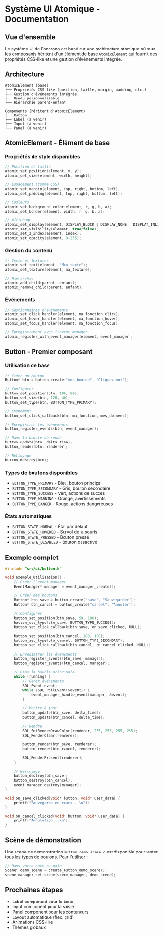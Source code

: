 # Système UI Atomique - Documentation

## Vue d'ensemble

Le système UI de Fanorona est basé sur une architecture atomique où tous les composants héritent d'un élément de base `AtomicElement` qui fournit des propriétés CSS-like et une gestion d'événements intégrée.

## Architecture

```
AtomicElement (base)
├── Propriétés CSS-like (position, taille, margin, padding, etc.)
├── Gestion d'événements intégrée
├── Rendu personnalisable
└── Hiérarchie parent-enfant

Components (héritent d'AtomicElement)
├── Button
├── Label (à venir)
├── Input (à venir)
└── Panel (à venir)
```

## AtomicElement - Élément de base

### Propriétés de style disponibles

```c
// Position et taille
atomic_set_position(element, x, y);
atomic_set_size(element, width, height);

// Espacement (comme CSS)
atomic_set_margin(element, top, right, bottom, left);
atomic_set_padding(element, top, right, bottom, left);

// Couleurs
atomic_set_background_color(element, r, g, b, a);
atomic_set_border(element, width, r, g, b, a);

// Affichage
atomic_set_display(element, DISPLAY_BLOCK | DISPLAY_NONE | DISPLAY_INLINE | DISPLAY_FLEX);
atomic_set_visibility(element, true/false);
atomic_set_z_index(element, index);
atomic_set_opacity(element, 0-255);
```

### Gestion du contenu

```c
// Texte et textures
atomic_set_text(element, "Mon texte");
atomic_set_texture(element, ma_texture);

// Hiérarchie
atomic_add_child(parent, enfant);
atomic_remove_child(parent, enfant);
```

### Événements

```c
// Gestionnaires d'événements
atomic_set_click_handler(element, ma_fonction_click);
atomic_set_hover_handler(element, ma_fonction_hover);
atomic_set_focus_handler(element, ma_fonction_focus);

// Enregistrement avec l'event manager
atomic_register_with_event_manager(element, event_manager);
```

## Button - Premier composant

### Utilisation de base

```c
// Créer un bouton
Button* btn = button_create("mon_bouton", "Cliquez-moi");

// Configurer
button_set_position(btn, 100, 50);
button_set_size(btn, 120, 40);
button_set_type(btn, BUTTON_TYPE_PRIMARY);

// Événement
button_set_click_callback(btn, ma_fonction, mes_donnees);

// Enregistrer les événements
button_register_events(btn, event_manager);

// Dans la boucle de rendu
button_update(btn, delta_time);
button_render(btn, renderer);

// Nettoyage
button_destroy(btn);
```

### Types de boutons disponibles

- `BUTTON_TYPE_PRIMARY` - Bleu, bouton principal
- `BUTTON_TYPE_SECONDARY` - Gris, bouton secondaire
- `BUTTON_TYPE_SUCCESS` - Vert, actions de succès
- `BUTTON_TYPE_WARNING` - Orange, avertissements
- `BUTTON_TYPE_DANGER` - Rouge, actions dangereuses

### États automatiques

- `BUTTON_STATE_NORMAL` - État par défaut
- `BUTTON_STATE_HOVERED` - Survol de la souris
- `BUTTON_STATE_PRESSED` - Bouton pressé
- `BUTTON_STATE_DISABLED` - Bouton désactivé

## Exemple complet

```c
#include "src/ui/button.h"

void exemple_utilisation() {
    // Créer l'event manager
    EventManager* manager = event_manager_create();
    
    // Créer des boutons
    Button* btn_save = button_create("save", "Sauvegarder");
    Button* btn_cancel = button_create("cancel", "Annuler");
    
    // Configurer
    button_set_position(btn_save, 50, 100);
    button_set_type(btn_save, BUTTON_TYPE_SUCCESS);
    button_set_click_callback(btn_save, on_save_clicked, NULL);
    
    button_set_position(btn_cancel, 180, 100);
    button_set_type(btn_cancel, BUTTON_TYPE_SECONDARY);
    button_set_click_callback(btn_cancel, on_cancel_clicked, NULL);
    
    // Enregistrer les événements
    button_register_events(btn_save, manager);
    button_register_events(btn_cancel, manager);
    
    // Dans la boucle principale
    while (running) {
        // Gérer événements
        SDL_Event event;
        while (SDL_PollEvent(&event)) {
            event_manager_handle_event(manager, &event);
        }
        
        // Mettre à jour
        button_update(btn_save, delta_time);
        button_update(btn_cancel, delta_time);
        
        // Rendre
        SDL_SetRenderDrawColor(renderer, 255, 255, 255, 255);
        SDL_RenderClear(renderer);
        
        button_render(btn_save, renderer);
        button_render(btn_cancel, renderer);
        
        SDL_RenderPresent(renderer);
    }
    
    // Nettoyage
    button_destroy(btn_save);
    button_destroy(btn_cancel);
    event_manager_destroy(manager);
}

void on_save_clicked(void* button, void* user_data) {
    printf("Sauvegarde en cours...\n");
}

void on_cancel_clicked(void* button, void* user_data) {
    printf("Annulation...\n");
}
```

## Scène de démonstration

Une scène de démonstration `button_demo_scene.c` est disponible pour tester tous les types de boutons. Pour l'utiliser :

```c
// Dans votre core ou main
Scene* demo_scene = create_button_demo_scene();
scene_manager_set_scene(scene_manager, demo_scene);
```

## Prochaines étapes

- Label component pour le texte
- Input component pour la saisie
- Panel component pour les conteneurs
- Layout automatique (flex, grid)
- Animations CSS-like
- Thèmes globaux